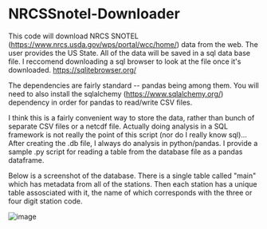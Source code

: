 # NRCSSnotel-Downloader
This code will download NRCS SNOTEL (https://www.nrcs.usda.gov/wps/portal/wcc/home/) data from the web. The user provides the US State. All of the data will be saved in a sql data base file. I reccomend downloading a sql browser to look at the file once it's downloaded. https://sqlitebrowser.org/

The dependencies are fairly standard -- pandas being among them. You will need to also install the sqlalchemy (https://www.sqlalchemy.org/) dependency in order for pandas to read/write CSV files. 

I think this is a fairly convenient way to store the data, rather than bunch of separate CSV files or a netcdf file. Actually doing analysis in a SQL framework is not really the point of this script (nor do I really know sql)... After creating the .db file, I always do analysis in python/pandas. I provide a sample .py script for reading a table from the database file as a pandas dataframe. 

Below is a screenshot of the database. There is a single table called "main" which has metadata from all of the stations. Then each station has a unique table assosciated with it, the name of which corresponds with the three or four digit station code.


![image](https://user-images.githubusercontent.com/19933988/222006868-7c460176-b460-475f-9a3c-5af74b60a676.png)
